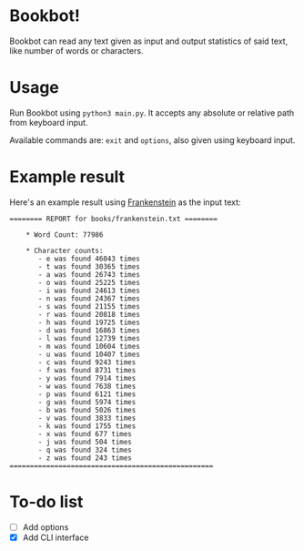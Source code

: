# Bookbot!
   Bookbot can read any text given as input and output statistics of said text, like number of words or characters.

# Usage
   Run Bookbot using `python3 main.py`. It accepts any absolute or relative path from keyboard input.

   Available commands are: `exit` and `options`, also given using keyboard input.

# Example result
   Here's an example result using [Frankenstein](https://en.wikipedia.org/wiki/Frankenstein) as the input text:

```
======== REPORT for books/frankenstein.txt ========

    * Word Count: 77986

    * Character counts:
       - e was found 46043 times
       - t was found 30365 times
       - a was found 26743 times
       - o was found 25225 times
       - i was found 24613 times
       - n was found 24367 times
       - s was found 21155 times
       - r was found 20818 times
       - h was found 19725 times
       - d was found 16863 times
       - l was found 12739 times
       - m was found 10604 times
       - u was found 10407 times
       - c was found 9243 times
       - f was found 8731 times
       - y was found 7914 times
       - w was found 7638 times
       - p was found 6121 times
       - g was found 5974 times
       - b was found 5026 times
       - v was found 3833 times
       - k was found 1755 times
       - x was found 677 times
       - j was found 504 times
       - q was found 324 times
       - z was found 243 times
==================================================
   ```
# To-do list
   - [ ] Add options
   - [x] Add CLI interface
